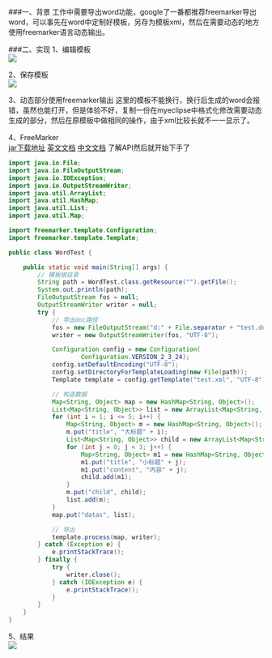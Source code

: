 ###一、背景
工作中需要导出word功能，google了一番都推荐freemarker导出word，可以事先在word中定制好模板，另存为模板xml，然后在需要动态的地方使用freemarker语言动态输出。

###二、实现
1、编辑模板<br>
![](https://dn-serical.qbox.me/9.png)

2、保存模板<br>
![](https://dn-serical.qbox.me/10.png)

3、动态部分使用freemarker输出
这里的模板不能换行，换行后生成的word会报错，虽然也能打开，但是体验不好，复制一份在myeclipse中格式化修改需要动态生成的部分，然后在原模板中做相同的操作，由于xml比较长就不一一显示了。

4、FreeMarker<br>
[jar下载地址](http://www.apache.org/dyn/closer.cgi/incubator/freemarker/engine/2.3.24-incubating/binaries/apache-freemarker-2.3.24-incubating-bin.tar.gz) 
[英文文档](http://freemarker.org/docs/index.html) 
[中文文档](https://sourceforge.net/projects/freemarker/files/chinese-manual/) 
了解API然后就开始下手了
```java
import java.io.File;
import java.io.FileOutputStream;
import java.io.IOException;
import java.io.OutputStreamWriter;
import java.util.ArrayList;
import java.util.HashMap;
import java.util.List;
import java.util.Map;

import freemarker.template.Configuration;
import freemarker.template.Template;

public class WordTest {

    public static void main(String[] args) {
        // 模板根目录
        String path = WordTest.class.getResource("").getFile();
        System.out.println(path);
        FileOutputStream fos = null;
        OutputStreamWriter writer = null;
        try {
            // 导出doc路径
            fos = new FileOutputStream("d:" + File.separator + "test.doc");
            writer = new OutputStreamWriter(fos, "UTF-8");

            Configuration config = new Configuration(
                    Configuration.VERSION_2_3_24);
            config.setDefaultEncoding("UTF-8");
            config.setDirectoryForTemplateLoading(new File(path));
            Template template = config.getTemplate("test.xml", "UTF-8");

            // 构造数据
            Map<String, Object> map = new HashMap<String, Object>();
            List<Map<String, Object>> list = new ArrayList<Map<String, Object>>();
            for (int i = 1; i <= 5; i++) {
                Map<String, Object> m = new HashMap<String, Object>();
                m.put("title", "大标题" + i);
                List<Map<String, Object>> child = new ArrayList<Map<String, Object>>();
                for (int j = 0; j < 3; j++) {
                    Map<String, Object> m1 = new HashMap<String, Object>();
                    m1.put("title", "小标题" + j);
                    m1.put("content", "内容" + j);
                    child.add(m1);
                }
                m.put("child", child);
                list.add(m);
            }
            map.put("datas", list);

            // 导出
            template.process(map, writer);
        } catch (Exception e) {
            e.printStackTrace();
        } finally {
            try {
                writer.close();
            } catch (IOException e) {
                e.printStackTrace();
            }
        }
    }
}
```
5、结果<br>
![](https://dn-serical.qbox.me/11.png)